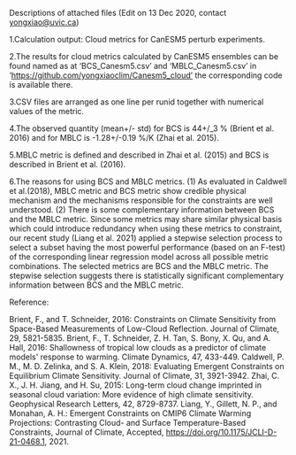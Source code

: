 Descriptions of attached files
(Edit on 13 Dec 2020, contact yongxiao@uvic.ca)

1.Calculation output: Cloud metrics for CanESM5 perturb experiments. 

2.The results for cloud metrics calculated by CanESM5 ensembles can be found named as at ‘BCS_Canesm5.csv’ 
  and ‘MBLC_Canesm5.csv’ in ‘https://github.com/yongxiaoclim/Canesm5_cloud’ the corresponding code is available there.  

3.CSV files are arranged as one line per runid together with numerical values of the metric.

4.The observed quantity (mean+/- std) for BCS is 44+/_3 % (Brient et al. 2016) and for MBLC is -1.28+/-0.19 %/K (Zhai et al. 2015). 

5.MBLC metric is defined and described in Zhai et al. (2015) and BCS is described in Brient et al. (2016). 

6.The reasons for using BCS and MBLC metrics. (1) As evaluated in Caldwell et al.(2018), MBLC metric and BCS 
  metric show credible physical mechanism and the mechanisms responsible for the constraints are well understood. (2) There 
  is some complementary information between BCS and the MBLC metric. Since some metrics may share similar physical basis which could introduce 
  redundancy when using these metrics to constraint, our recent study (Liang et al. 2021) applied a stepwise selection process to select a subset 
  having the most powerful performance (based on an F-test) of the corresponding linear regression model across all possible metric combinations. 
  The selected metrics are BCS and the MBLC metric. The stepwise selection suggests there is statistically significant complementary information between 
  BCS and the MBLC metric.


Reference: 

Brient, F., and T. Schneider, 2016: Constraints on Climate Sensitivity from Space-Based Measurements of Low-Cloud Reflection. Journal of Climate, 29, 5821-5835.
Brient, F., T. Schneider, Z. H. Tan, S. Bony, X. Qu, and A. Hall, 2016: Shallowness of tropical low clouds as a predictor of climate models' response to warming. Climate Dynamics, 47, 433-449.
Caldwell, P. M., M. D. Zelinka, and S. A. Klein, 2018: Evaluating Emergent Constraints on Equilibrium Climate Sensitivity. Journal of Climate, 31, 3921-3942.
Zhai, C. X., J. H. Jiang, and H. Su, 2015: Long-term cloud change imprinted in seasonal cloud variation: More evidence of high climate sensitivity. Geophysical Research Letters, 42, 8729-8737.
Liang, Y., Gillett, N. P., and Monahan, A. H.: Emergent Constraints on CMIP6 Climate Warming Projections: Contrasting Cloud- and Surface Temperature-Based Constraints, Journal of Climate, Accepted, https://doi.org/10.1175/JCLI-D-21-0468.1, 2021.

